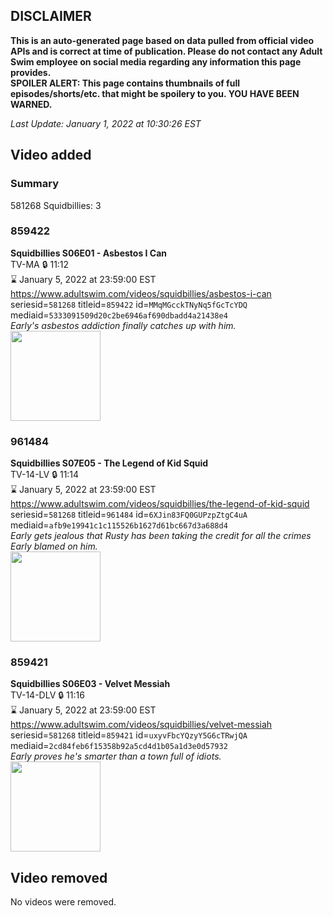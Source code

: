## DISCLAIMER
**This is an auto-generated page based on data pulled from official video APIs and is correct at time of publication. Please do not contact any Adult Swim employee on social media regarding any information this page provides.**  
**SPOILER ALERT: This page contains thumbnails of full episodes/shorts/etc. that might be spoilery to you. YOU HAVE BEEN WARNED.**  

_Last Update: January 1, 2022 at 10:30:26 EST_
## Video added
### Summary
581268 Squidbillies: 3  
### 859422
**Squidbillies S06E01 - Asbestos I Can**  
TV-MA 🔒 11:12  
⌛ January 5, 2022 at 23:59:00 EST  
https://www.adultswim.com/videos/squidbillies/asbestos-i-can  
seriesid=`581268` titleid=`859422` id=`MMqMGcckTNyNq5fGcTcYDQ` mediaid=`5333091509d20c2be6946af690dbadd4a21438e4`  
_Early's asbestos addiction finally catches up with him._  
<a href="https://media.cdn.adultswim.com/uploads/20200413/thumbnails/2_204131321187-squidbillies_503_dup-20110908.jpg"><img src="https://media.cdn.adultswim.com/uploads/20200413/thumbnails/2_204131321187-squidbillies_503_dup-20110908.jpg" height="144px" /></a>
### 961484
**Squidbillies S07E05 - The Legend of Kid Squid**  
TV-14-LV 🔒 11:14  
⌛ January 5, 2022 at 23:59:00 EST  
https://www.adultswim.com/videos/squidbillies/the-legend-of-kid-squid  
seriesid=`581268` titleid=`961484` id=`6XJin83FQ0GUPzpZtgC4uA` mediaid=`afb9e19941c1c115526b1627d61bc667d3a688d4`  
_Early gets jealous that Rusty has been taking the credit for all the crimes Early blamed on him._  
<a href="https://media.cdn.adultswim.com/uploads/20200414/thumbnails/2_204141053373-squidbillies_605_dup-20120817.jpg"><img src="https://media.cdn.adultswim.com/uploads/20200414/thumbnails/2_204141053373-squidbillies_605_dup-20120817.jpg" height="144px" /></a>
### 859421
**Squidbillies S06E03 - Velvet Messiah**  
TV-14-DLV 🔒 11:16  
⌛ January 5, 2022 at 23:59:00 EST  
https://www.adultswim.com/videos/squidbillies/velvet-messiah  
seriesid=`581268` titleid=`859421` id=`uxyvFbcYQzyY5G6cTRwjQA` mediaid=`2cd84feb6f15358b92a5cd4d1b05a1d3e0d57932`  
_Early proves he's smarter than a town full of idiots._  
<a href="https://media.cdn.adultswim.com/uploads/20200413/thumbnails/2_204131322183-squidbillies_502_dup-20110908.jpg"><img src="https://media.cdn.adultswim.com/uploads/20200413/thumbnails/2_204131322183-squidbillies_502_dup-20110908.jpg" height="144px" /></a>
## Video removed
No videos were removed.  
